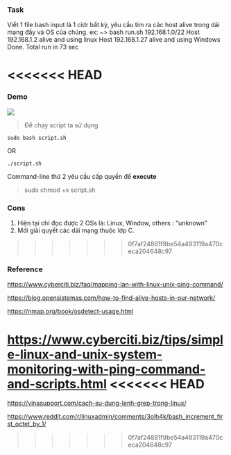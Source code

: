 ### Task
Viết 1 file bash input là 1 cidr bất kỳ, yêu cầu tìm ra các host alive trong dải mạng đấy và OS của chúng.
ex: 
~> bash run.sh 192.168.1.0/22
Host 192.168.1.2 alive and using linux
Host 192.168.1.27 alive and using Windows
Done.
Total run in 73 sec

<<<<<<< HEAD
=======
### Demo 
![](https://github.com/linhnt31/internship-2020/blob/Tasks/LinhNT/Task-1-Find-all-hosts-alive/demo.png)

> Để chạy script ta sử dụng

```
sudo bash script.sh
```

OR

```
./script.sh
```

Command-line thứ 2 yêu cầu cấp quyền để **execute** 
> sudo chmod +x script.sh
### Cons 
1. Hiện tại chỉ đọc được 2 OSs là: Linux, Window, others : "unknown"
2. Mới giải quyết các dải mạng thuộc lớp C.

>>>>>>> 0f7af24881f9be54a483119a470ceca204648c97
### Reference
https://www.cyberciti.biz/faq/mapping-lan-with-linux-unix-ping-command/

https://blog.opensistemas.com/how-to-find-alive-hosts-in-our-network/

https://nmap.org/book/osdetect-usage.html

https://www.cyberciti.biz/tips/simple-linux-and-unix-system-monitoring-with-ping-command-and-scripts.html
<<<<<<< HEAD
=======

https://vinasupport.com/cach-su-dung-lenh-grep-trong-linux/

https://www.reddit.com/r/linuxadmin/comments/3olh4k/bash_increment_first_octet_by_1/
>>>>>>> 0f7af24881f9be54a483119a470ceca204648c97
